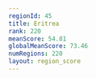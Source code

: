 ```yaml
---
regionId: 45
title: Eritrea
rank: 220
meanScore: 54.81
globalMeanScore: 73.46
numRegions: 220
layout: region_score
---
```

